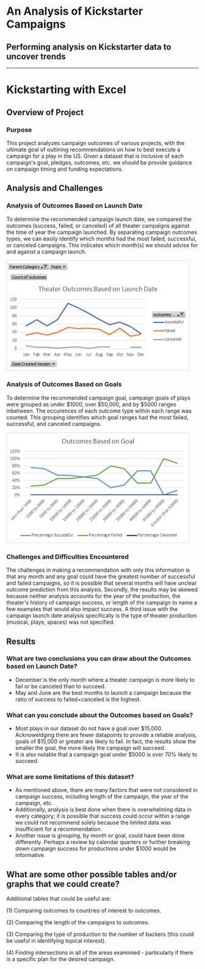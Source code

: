 # An Analysis of Kickstarter Campaigns
Performing analysis on Kickstarter data to uncover trends
---
---
# Kickstarting with Excel

## Overview of Project
### Purpose
This project analyzes campaign outcomes of various projects, with the ultimate goal of outlining recommendations on how to best execute a campaign for a play in the US. Given a dataset that is inclusive of each campaign's goal, pledges, outcomes, etc. we should be provide guidance on campaign timing and funding expectations.
## Analysis and Challenges
### Analysis of Outcomes Based on Launch Date
To determine the recommended campaign launch date, we compared the outcomes (success, failed, or canceled) of all theater campaigns against the time of year the campaign launched. By separating campaign outcomes types, we can easily identify which months had the most failed, successful, or canceled campaigns. This indicates which month(s) we should advise for and against a campaign launch. 

![Theater Outcomes vs Launch](https://raw.githubusercontent.com/emilymcdaniel/kickstarter-analysis/master/Resources/Theater_Outcomes_vs_Launch.png)

### Analysis of Outcomes Based on Goals
To determine the recommended campaign goal, campaign goals of plays were grouped as under $1000, over $50,000, and by $5000 ranges inbetween. The occurences of each outcome type within each range was counted. This grouping identifies which goal ranges had the most failed, successful, and canceled campaigns. 

![Outcomes vs Goals](https://raw.githubusercontent.com/emilymcdaniel/kickstarter-analysis/master/Resources/Outcomes_vs_Goals.png)

### Challenges and Difficulties Encountered
The challenges in making a recommendation with only this information is that any month and any goal could have the greatest number of successful and failed campaigns, so it is possible that several months will have unclear outcome prediction from this analysis.
Secondly, the results may be skewed because neither analysis accounts for the year of the production, the theater's history of campaign success, or length of the campaign to name a few examples that would also impact success.
A third issue with the campaign launch date analysis specifically is the type of theater production (musical, plays, spaces) was not specified.

## Results

### What are two conclusions you can draw about the Outcomes based on Launch Date?

- December is the only month where a theater campaign is more likely to fail or be canceled than to succeed. 
- May and June are the best months to launch a campaign because the ratio of success to failed+canceled is the highest.

### What can you conclude about the Outcomes based on Goals?

- Most plays in our dataset do not have a goal over $15,000. Acknoweldging there are fewer datapoints to provide a reliable analysis, goals of $15,000 or greater are likely to fail. In fact, the results show the smaller the goal, the more likely the campaign will succeed. 
- It is also notable that a campaign goal under $5000 is over 70% likely to succeed. 

### What are some limitations of this dataset?

- As mentioned above, there are many factors that were not considered in campaign success, including length of the campaign, the year of the campaign, etc. 
- Additionally, analysis is best done when there is overwhelming data in every category; it is possible that success could occur within a range we could not recommend solely because the limited data was insufficient for a recommendation.
- Another issue is grouping, by month or goal, could have been done differently. Perhaps a review by calendar quarters or further breaking down campaign success for productions under $1000 would be informative.

## What are some other possible tables and/or graphs that we could create?

Additional tables that could be useful are:

(1) Comparing outcomes to countries of interest to outcomes.

(2) Comparing the length of the campaigns to outcomes.

(3) Comparing the type of production to the number of backers (this could be useful in identifying topical interest).

(4) Finding intersections in all of the areas examimed - particularly if there is a specific plan for the desired campaign.

